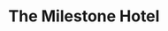 ---
title:			"The Milestone Hotel"
post_path:	2017-11-12-london-the-milestone-hotel
date_start:	2017/11/12
date_end:		2017/11/19
lat:        51.5020
lon:        -0.1888
metadata:
  - year: 2017
  - type: hotel
  - cities:
      - London
  - countries:
      - England
  - continents:
      - Europe
  - regions:
      - Europe
photos:
  - ext:		01.jpg
    class:	vertical
    text:   "The Milestone Hotel · 1 Kensington Ct. · Kensington, London W8 5DL"
  - ext:    03.jpg
    class:  vertical half
  - ext:    02.jpg
    class:  horizontal half
  - ext:    04.jpg
    class:  vertical half
---
